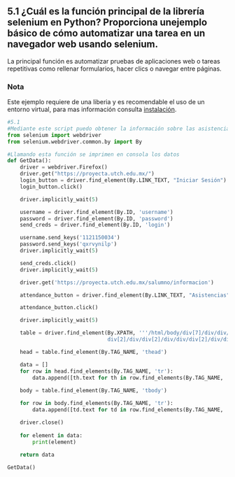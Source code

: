 ## 5.1 ¿Cuál es la función principal de la librería selenium en Python? Proporciona unejemplo básico de cómo automatizar una tarea en un navegador web usando selenium.
La principal función es automatizar pruebas de aplicaciones web o tareas repetitivas como rellenar formularios, hacer clics o navegar entre páginas.

### Nota
Este ejemplo requiere de una liberia y es recomendable el uso de un entorno virtual, para mas información consulta [instalación](https://github.com/UMRGRS/PythonTest/blob/main/README.md#instalaci%C3%B3n).

```python
#5.1
#Mediante este script puedo obtener la información sobre las asistencias en la plataforma de mi universidad
from selenium import webdriver
from selenium.webdriver.common.by import By

#Llamando esta función se imprimen en consola los datos 
def GetData():
    driver = webdriver.Firefox()
    driver.get("https://proyecta.utch.edu.mx/")
    login_button = driver.find_element(By.LINK_TEXT, "Iniciar Sesión")
    login_button.click()

    driver.implicitly_wait(5)

    username = driver.find_element(By.ID, 'username')
    password = driver.find_element(By.ID, 'password')
    send_creds = driver.find_element(By.ID, 'login')

    username.send_keys('1121150034')
    password.send_keys('qxrvynilp')
    driver.implicitly_wait(5)

    send_creds.click()
    driver.implicitly_wait(5)

    driver.get('https://proyecta.utch.edu.mx/salumno/informacion')

    attendance_button = driver.find_element(By.LINK_TEXT, "Asistencias")

    attendance_button.click()

    driver.implicitly_wait(5)

    table = driver.find_element(By.XPATH, '''/html/body/div[7]/div/div/div[1]/div/
                                div[2]/div/div[2]/div/div/div[2]/div/div/div[2]/table[2]''')

    head = table.find_element(By.TAG_NAME, 'thead')

    data = []
    for row in head.find_elements(By.TAG_NAME, 'tr'):
        data.append([th.text for th in row.find_elements(By.TAG_NAME, 'th')])
    
    body = table.find_element(By.TAG_NAME, 'tbody')

    for row in body.find_elements(By.TAG_NAME, 'tr'):
        data.append([td.text for td in row.find_elements(By.TAG_NAME, 'td')])

    driver.close()
    
    for element in data:
        print(element)
    
    return data

GetData()
```
